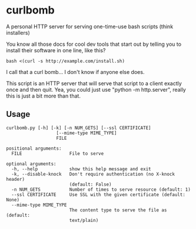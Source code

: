 # curlbomb 

A personal HTTP server for serving one-time-use bash scripts (think installers)

You know all those docs for cool dev tools that start out by telling
you to install their software in one line, like this?

    bash <(curl -s http://example.com/install.sh)

I call that a curl bomb... I don't know if anyone else does.

This script is an HTTP server that will serve that script to a client
exactly once and then quit. Yea, you could just use "python -m http.server", 
really this is just a bit more than that.

## Usage

    curlbomb.py [-h] [-k] [-n NUM_GETS] [--ssl CERTIFICATE]
                       [--mime-type MIME_TYPE]
                       FILE
    
    positional arguments:
      FILE                  File to serve
    
    optional arguments:
      -h, --help            show this help message and exit
      -k, --disable-knock   Don't require authentication (no X-knock header)
                            (default: False)
      -n NUM_GETS           Number of times to serve resource (default: 1)
      --ssl CERTIFICATE     Use SSL with the given certificate (default: None)
      --mime-type MIME_TYPE
                            The content type to serve the file as (default:
                            text/plain)
